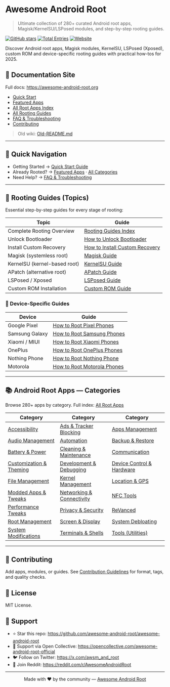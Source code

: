 # Awesome Android Root

> Ultimate collection of 280+ curated Android root apps, Magisk/KernelSU/LSPosed modules, and step-by-step rooting guides.

[![GitHub stars](https://img.shields.io/github/stars/awesome-android-root/awesome-android-root?style=flat-square)](https://github.com/awesome-android-root/awesome-android-root)
[![Total Entries](https://img.shields.io/badge/Total%20Entries-280+-blue?style=flat-square&logo=android)](https://awesome-android-root.org/android-root-apps/)
[![Website](https://img.shields.io/badge/Website-awesome--android--root.org-blue?style=flat-square)](https://awesome-android-root.org)

Discover Android root apps, Magisk modules, KernelSU, LSPosed (Xposed), custom ROM and device-specific rooting guides with practical how-tos for 2025.

## 📖 Documentation Site

Full docs: https://awesome-android-root.org

- [Quick Start](docs/quick-start.md)
- [Featured Apps](docs/featured.md)
- [All Root Apps Index](docs/android-root-apps/index.md)
- [All Rooting Guides](docs/android-root-guides/index.md)
- [FAQ & Troubleshooting](docs/faqs.md)
- [Contributing](docs/contributing.md)

> Old wiki: [Old-README.md](./old-README.md)

---

## 🧭 Quick Navigation

- Getting Started → [Quick Start Guide](docs/quick-start.md)
- Already Rooted? → [Featured Apps](docs/featured.md) · [All Categories](docs/android-root-apps/index.md)
- Need Help? → [FAQ & Troubleshooting](docs/faqs.md)

---

## 🧱 Rooting Guides (Topics)

Essential step-by-step guides for every stage of rooting:

| Topic | Guide |
|------|-------|
| Complete Rooting Overview | [Rooting Guides Index](docs/android-root-guides/index.md) |
| Unlock Bootloader | [How to Unlock Bootloader](docs/android-root-guides/how-to-unlock-bootloader.md) |
| Install Custom Recovery | [How to Install Custom Recovery](docs/android-root-guides/how-to-install-custom-recovery.md) |
| Magisk (systemless root) | [Magisk Guide](docs/android-root-guides/magisk-guide.md) |
| KernelSU (kernel-based root) | [KernelSU Guide](docs/android-root-guides/kernelsu-guide.md) |
| APatch (alternative root) | [APatch Guide](docs/android-root-guides/apatch-guide.md) |
| LSPosed / Xposed | [LSPosed Guide](docs/android-root-guides/lsposed-guide.md) |
| Custom ROM Installation | [Custom ROM Guide](docs/android-root-guides/custom-rom-installation.md) |

### 📱 Device-Specific Guides

| Device | Guide |
|--------|-------|
| Google Pixel | [How to Root Pixel Phones](docs/android-root-guides/how-to-root-pixel-phone.md) |
| Samsung Galaxy | [How to Root Samsung Phones](docs/android-root-guides/how-to-root-samsung-phone.md) |
| Xiaomi / MIUI | [How to Root Xiaomi Phones](docs/android-root-guides/how-to-root-xiaomi-phone.md) |
| OnePlus | [How to Root OnePlus Phones](docs/android-root-guides/how-to-root-oneplus-phone.md) |
| Nothing Phone | [How to Root Nothing Phone](docs/android-root-guides/how-to-root-nothing-phone.md) |
| Motorola | [How to Root Motorola Phones](docs/android-root-guides/how-to-root-motorola-phone.md) |

---

## 📚 Android Root Apps — Categories

Browse 280+ apps by category. Full index: [All Root Apps](docs/android-root-apps/index.md)

| Category | Category | Category |
|---------|----------|----------|
| [Accessibility](docs/android-root-apps/accessibility.md) | [Ads & Tracker Blocking](docs/android-root-apps/ads-and-tracker-blocking.md) | [Apps Management](docs/android-root-apps/apps-management.md) |
| [Audio Management](docs/android-root-apps/audio-management.md) | [Automation](docs/android-root-apps/automation.md) | [Backup & Restore](docs/android-root-apps/backup-and-estore.md) |
| [Battery & Power](docs/android-root-apps/battery-and-power-management.md) | [Cleaning & Maintenance](docs/android-root-apps/cleaning-and-maintenance.md) | [Communication](docs/android-root-apps/communication.md) |
| [Customization & Theming](docs/android-root-apps/customization.md) | [Development & Debugging](docs/android-root-apps/development-and-debugging.md) | [Device Control & Hardware](docs/android-root-apps/device-control-and-hardware.md) |
| [File Management](docs/android-root-apps/file-management.md) | [Kernel Management](docs/android-root-apps/kernel-management.md) | [Location & GPS](docs/android-root-apps/location-and-gps.md) |
| [Modded Apps & Tweaks](docs/android-root-apps/modded-apps-and-tweaks.md) | [Networking & Connectivity](docs/android-root-apps/networking-and-connectivity.md) | [NFC Tools](docs/android-root-apps/nfc-tools.md) |
| [Performance Tweaks](docs/android-root-apps/performance-tweaks.md) | [Privacy & Security](docs/android-root-apps/privacy-and-security.md) | [ReVanced](docs/android-root-apps/reVanced.md) |
| [Root Management](docs/android-root-apps/root-management.md) | [Screen & Display](docs/android-root-apps/screen-and-display.md) | [System Debloating](docs/android-root-apps/system-debloating.md) |
| [System Modifications](docs/android-root-apps/system-modifications.md) | [Terminals & Shells](docs/android-root-apps/terminals.md) | [Tools (Utilities)](docs/android-root-apps/tools.md) |

---

## 🤝 Contributing

Add apps, modules, or guides. See [Contribution Guidelines](docs/contributing.md) for format, tags, and quality checks.

## 📄 License

MIT License.

## 💖 Support

- ⭐ Star this repo: https://github.com/awesome-android-root/awesome-android-root
- 💝 Support via Open Collective: https://opencollective.com/awesome-android-root-official
- 🐦 Follow on Twitter: https://x.com/awsm_and_root
- 🚀 Join Reddit: https://reddit.com/r/AwesomeAndroidRoot

---

<div align="center">

Made with ❤️ by the community — [Awesome Android Root](https://github.com/awesome-android-root/awesome-android-root)

</div>